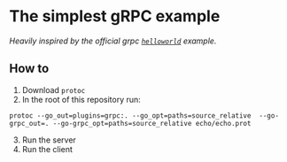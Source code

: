 # The simplest gRPC example

_Heavily inspired by the official grpc [`helloworld`](https://grpc.io/docs/languages/go/quickstart/) example._

## How to
1. Download `protoc`
2. In the root of this repository run:
```
protoc --go_out=plugins=grpc:. --go_opt=paths=source_relative  --go-grpc_out=. --go-grpc_opt=paths=source_relative echo/echo.prot
```
3. Run the server
4. Run the client
